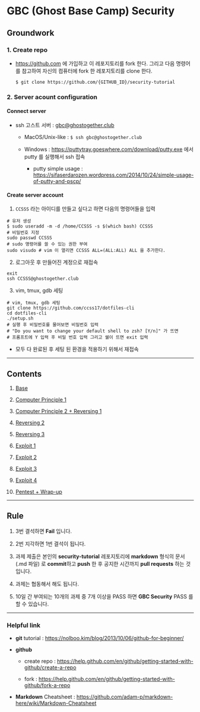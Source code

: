 # GBC (Ghost Base Camp) Security 

## Groundwork

### 1. Create repo

- https://github.com 에 가입하고 이 레포지토리를 fork 한다. 그리고 다음 명령어를 참고하여 자신의 컴퓨터에 fork 한 레포지토리를 clone 한다. 

    ```shell
    $ git clone https://github.com/{GITHUB_ID}/security-tutorial
    ```

### 2. Server acount configuration 

#### Connect server

- ssh 고스트 서버 : gbc@ghostogether.club

  - MacOS/Unix-like : `$ ssh gbc@ghostogether.club`
  
  - Windows : https://puttytray.goeswhere.com/download/putty.exe 에서 putty 를 실행해서 ssh 접속

    - putty simple usage : https://sifaserdarozen.wordpress.com/2014/10/24/simple-usage-of-putty-and-pscp/

#### Create server account

1. `CCSSS` 라는 아이디를 만들고 싶다고 하면 다음의 명령어들을 입력

  ```shell
  # 유저 생성 
  $ sudo useradd -m -d /home/CCSSS -s $(which bash) CCSSS
  # 비밀번호 지정 
  sudo passwd CCSSS 
  # sudo 명령어를 쓸 수 있는 권한 부여 
  sudo visudo # vim 이 열리면 CCSSS ALL=(ALL:ALL) ALL 을 추가한다. 
  ```

2. 로그아웃 후 만들어진 계정으로 재접속

  ```shell
  exit
  ssh CCSSS@ghostogether.club
  ```

3. vim, tmux, gdb 세팅

  ```shell
  # vim, tmux, gdb 세팅
  git clone https://github.com/ccss17/dotfiles-cli
  cd dotfiles-cli
  ./setup.sh 
  # 실행 후 비밀번호를 물어보면 비밀번호 입력 
  # "Do you want to change your default shell to zsh? [Y/n]" 가 뜨면
  # 프롬프트에 Y 입력 후 비밀 번호 입력 그리고 쉘이 뜨면 exit 입력 
  ```

  - 모두 다 완료된 후 세팅 된 환경을 적용하기 위해서 재접속

---

## Contents

1. [Base](1-Base/Base.md)

2. [Computer Principle 1](2-Computer1/Principle1.md)

3. [Computer Principle 2 + Reversing 1](3-Computer2+Reversing1/Principle2+Reversing1.md)

4. [Reversing 2](4-Reversing2/Reversing2.md)

5. [Reversing 3](5-Reversing3/Reversing3.md)

6. [Exploit 1](6-Exploit1/Exploit1.md)

7. [Exploit 2](7-Exploit2/Exploit2.md)

8. [Exploit 3](8-Exploit3/Exploit3.md)

9. [Exploit 4](9-Exploit4/Exploit4.md)

10. [Pentest + Wrap-up](10-Pentesting/Pentesting.md)

---

## Rule

1. 3번 결석하면 **Fail** 입니다. 

2. 2번 지각하면 1번 결석이 됩니다. 

3. 과제 제출은 본인의 **security-tutorial** 레포지토리에 **markdown** 형식의 문서(.md 파일) 로 **commit**하고 **push** 한 후 공지한 시간까지 **pull requests** 하는 것 입니다. 

4. 과제는 협동해서 해도 됩니다.

5. 10일 간 부여되는 10개의 과제 중 7개 이상을 PASS 하면 **GBC Security** PASS 를 할 수 있습니다.

---

### Helpful link

- **git** tutorial : https://nolboo.kim/blog/2013/10/06/github-for-beginner/

- **github** 

  - create repo : https://help.github.com/en/github/getting-started-with-github/create-a-repo

  - fork : https://help.github.com/en/github/getting-started-with-github/fork-a-repo

- **Markdown** Cheatsheet : https://github.com/adam-p/markdown-here/wiki/Markdown-Cheatsheet